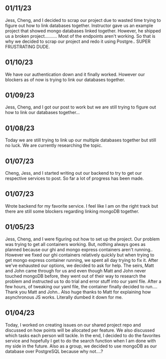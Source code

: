 
## 01/11/23

Jess, Cheng, and I decided to scrap our project due to wasted time trying to figure out how to link databases together. Instructor gave us an example project that showed mongo databases linked together. However, he shipped us a broken project.......... Most of the endpoints aren't working. So that is why we decided to scrap our project and redo it using Postgre.. SUPER FRUSTRATING DUDE.


## 01/10/23

We have our authentication down and it finally worked. However our blockers as of now is trying to link our databases together.


## 01/09/23

Jess, Cheng, and I got our post to work but we are still trying to figure out how to link our databases together...


## 01/08/23

Today we are still trying to link up our multiple databases together but still no luck. We are currently researching the topic.


## 01/07/23

Cheng, Jess, and I started writing out our backend to try to get our respective services to post. So far a lot of progress has been made.


## 01/07/23

Wrote backend for my favorite service. I feel like I am on the right track but there are still some blockers regarding linking mongoDB together.


## 01/05/23

Jess, Cheng, and I were figuring out how to set up the project. Our problem was trying to get all containers working. But, nothing always goes as planned because our ghi and mongo express containers aren't running.. However we fixed our ghi containers relatively quickly but when trying to get mongo express container running, we spent all day trying to fix it. After we've exhausted our options, we decided to ask for help. The seirs, Matt and John came through for us and even though Matt and John never touched mongoDB before, they went out of their way to research the problem and instructed us to do trial and error stuff into our yaml file. After a few hours, of tweaking our yaml file, the container finally decided to run.... Thank you Matt and John.. Also huge thanks to Matt for explaining how asynchronous JS works. Literally dumbed it down for me.



## 01/04/23

Today, I worked on creating issues on our shared project repo and discussed on how points will be allocated per feature. We also discussed which tasks each person will tackle. In the end, I decided to do the favorites service and hopefully I get to do the search function when I am done with my side in the future. Also as a group, we decided to use mongoDB as our database over PostgreSQL because why not....?